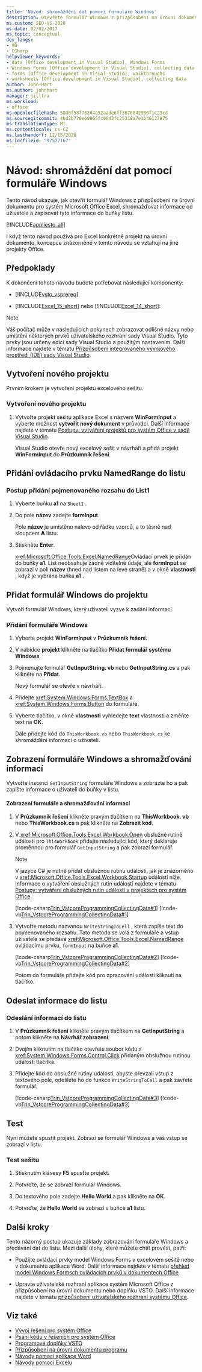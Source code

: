 ```yaml
---
title: 'Návod: shromáždění dat pomocí formuláře Windows'
description: Otevřete formulář Windows z přizpůsobení na úrovni dokumentu pro aplikaci Microsoft Excel, shromážděte informace od uživatele a zapište tyto informace do buňky listu.
ms.custom: SEO-VS-2020
ms.date: 02/02/2017
ms.topic: conceptual
dev_langs:
- VB
- CSharp
helpviewer_keywords:
- data [Office development in Visual Studio], Windows Forms
- Windows Forms [Office development in Visual Studio], collecting data
- forms [Office development in Visual Studio], walkthroughs
- worksheets [Office development in Visual Studio], collecting data
author: John-Hart
ms.author: johnhart
manager: jillfra
ms.workload:
- office
ms.openlocfilehash: 58d6f58f732d4a52aade6ff3678842900f1c29cd
ms.sourcegitcommit: 4bd2b770e60965fc0843fc25318a7e1b46137875
ms.translationtype: MT
ms.contentlocale: cs-CZ
ms.lasthandoff: 12/15/2020
ms.locfileid: "97527167"
---
```

# <a name="walkthrough-collect-data-by-using-a-windows-form"></a>Návod: shromáždění dat pomocí formuláře Windows
  Tento návod ukazuje, jak otevřít formulář Windows z přizpůsobení na úrovni dokumentu pro systém Microsoft Office Excel, shromažďovat informace od uživatele a zapisovat tyto informace do buňky listu.

 [!INCLUDE[appliesto_all](../vsto/includes/appliesto-all-md.md)]

 I když tento návod používá pro Excel konkrétně projekt na úrovni dokumentu, koncepce znázorněné v tomto návodu se vztahují na jiné projekty Office.

## <a name="prerequisites"></a>Předpoklady
 K dokončení tohoto návodu budete potřebovat následující komponenty:

- [!INCLUDE[vsto_vsprereq](../vsto/includes/vsto-vsprereq-md.md)]

- [!INCLUDE[Excel_15_short](../vsto/includes/excel-15-short-md.md)] nebo [!INCLUDE[Excel_14_short](../vsto/includes/excel-14-short-md.md)]:

> [!NOTE]
> Váš počítač může v následujících pokynech zobrazovat odlišné názvy nebo umístění některých prvků uživatelského rozhraní sady Visual Studio. Tyto prvky jsou určeny edicí sady Visual Studio a použitým nastavením. Další informace najdete v tématu [Přizpůsobení integrovaného vývojového prostředí (IDE) sady Visual Studio](../ide/personalizing-the-visual-studio-ide.md).

## <a name="create-a-new-project"></a>Vytvoření nového projektu
 Prvním krokem je vytvoření projektu excelového sešitu.

### <a name="to-create-a-new-project"></a>Vytvoření nového projektu

1. Vytvořte projekt sešitu aplikace Excel s názvem **WinFormInput** a vyberte možnost **vytvořit nový dokument** v průvodci. Další informace najdete v tématu [Postupy: vytváření projektů pro systém Office v sadě Visual Studio](../vsto/how-to-create-office-projects-in-visual-studio.md).

     Visual Studio otevře nový excelový sešit v návrháři a přidá projekt **WinFormInput** do **Průzkumník řešení**.

## <a name="add-a-namedrange-control-to-the-worksheet"></a>Přidání ovládacího prvku NamedRange do listu

### <a name="to-add-a-named-range-to-sheet1"></a>Postup přidání pojmenovaného rozsahu do List1

1. Vyberte buňku **a1** na `Sheet1` .

2. Do pole **název** zadejte **formInput**.

     Pole **název** je umístěno nalevo od řádku vzorců, a to těsně nad sloupcem **A** listu.

3.  Stiskněte **Enter**.

     <xref:Microsoft.Office.Tools.Excel.NamedRange>Ovládací prvek je přidán do buňky **a1**. List neobsahuje žádné viditelné údaje, ale **formInput** se zobrazí v poli **název** (hned nad listem na levé straně) a v okně **vlastnosti** , když je vybrána buňka **a1** .

## <a name="add-a-windows-form-to-the-project"></a>Přidat formulář Windows do projektu
 Vytvoří formulář Windows, který uživateli vyzve k zadání informací.

### <a name="to-add-a-windows-form"></a>Přidání formuláře Windows

1. Vyberte projekt **WinFormInput** v **Průzkumník řešení**.

2. V nabídce **projekt** klikněte na tlačítko **Přidat formulář systému Windows**.

3. Pojmenujte formulář **GetInputString. vb** nebo **GetInputString.cs** a pak klikněte na **Přidat**.

    Nový formulář se otevře v návrháři.

4. Přidejte <xref:System.Windows.Forms.TextBox> a <xref:System.Windows.Forms.Button> do formuláře.

5. Vyberte tlačítko, v okně **vlastnosti** vyhledejte **text** vlastnosti a změňte text na **OK**.

   Dále přidejte kód do `ThisWorkbook.vb` nebo `ThisWorkbook.cs` ke shromáždění informací o uživateli.

## <a name="display-the-windows-form-and-collecting-information"></a>Zobrazení formuláře Windows a shromažďování informací
 Vytvořte instanci `GetInputString` formuláře Windows a zobrazte ho a pak zapište informace o uživateli do buňky v listu.

#### <a name="to-display-the-form-and-collect-information"></a>Zobrazení formuláře a shromažďování informací

1. V **Průzkumník řešení** klikněte pravým tlačítkem na **ThisWorkbook. vb** nebo **ThisWorkbook.cs** a pak klikněte na **Zobrazit kód**.

2. V <xref:Microsoft.Office.Tools.Excel.Workbook.Open> obslužné rutině události pro `ThisWorkbook` přidejte následující kód, který deklaruje proměnnou pro formulář `GetInputString` a pak zobrazí formulář.

   > [!NOTE]
   > V jazyce C# je nutné přidat obslužnou rutinu události, jak je znázorněno v <xref:Microsoft.Office.Tools.Excel.Workbook.Startup> události níže. Informace o vytváření obslužných rutin událostí najdete v tématu [Postupy: vytváření obslužných rutin událostí v projektech pro systém Office](../vsto/how-to-create-event-handlers-in-office-projects.md).

    [!code-csharp[Trin_VstcoreProgrammingCollectingData#1](../vsto/codesnippet/CSharp/WinFormInputCS/ThisWorkbook.cs#1)]
    [!code-vb[Trin_VstcoreProgrammingCollectingData#1](../vsto/codesnippet/VisualBasic/WinFormInput/ThisWorkbook.vb#1)]

3. Vytvořte metodu nazvanou `WriteStringToCell` , která zapíše text do pojmenovaného rozsahu. Tato metoda se volá z formuláře a vstup uživatele se předává <xref:Microsoft.Office.Tools.Excel.NamedRange> ovládacímu prvku, `formInput` na buňce **a1**.

    [!code-csharp[Trin_VstcoreProgrammingCollectingData#2](../vsto/codesnippet/CSharp/WinFormInputCS/ThisWorkbook.cs#2)]
    [!code-vb[Trin_VstcoreProgrammingCollectingData#2](../vsto/codesnippet/VisualBasic/WinFormInput/ThisWorkbook.vb#2)]

   Potom do formuláře přidejte kód pro zpracování události kliknutí na tlačítko.

## <a name="send-information-to-the-worksheet"></a>Odeslat informace do listu

### <a name="to-send-information-to-the-worksheet"></a>Odeslání informací do listu

1. V **Průzkumník řešení** klikněte pravým tlačítkem na **GetInputString** a potom klikněte na **Návrhář zobrazení**.

2. Dvojím kliknutím na tlačítko otevřete soubor kódu s <xref:System.Windows.Forms.Control.Click> přidaným obslužnou rutinou události tlačítka.

3. Přidejte kód do obslužné rutiny události, abyste převzali vstup z textového pole, odešlete ho do funkce `WriteStringToCell` a pak zavřete formulář.

     [!code-csharp[Trin_VstcoreProgrammingCollectingData#3](../vsto/codesnippet/CSharp/WinFormInputCS/GetInputString.cs#3)]
     [!code-vb[Trin_VstcoreProgrammingCollectingData#3](../vsto/codesnippet/VisualBasic/WinFormInput/GetInputString.vb#3)]

## <a name="test"></a>Test
 Nyní můžete spustit projekt. Zobrazí se formulář Windows a váš vstup se zobrazí v listu.

### <a name="to-test-your-workbook"></a>Test sešitu

1. Stisknutím klávesy **F5** spusťte projekt.

2. Potvrďte, že se zobrazí formulář Windows.

3. Do textového pole zadejte **Hello World** a pak klikněte na **OK**.

4. Potvrďte, že **Hello World** se zobrazí v buňce **a1** listu.

## <a name="next-steps"></a>Další kroky
 Tento názorný postup ukazuje základy zobrazování formuláře Windows a předávání dat do listu. Mezi další úlohy, které můžete chtít provést, patří:

- Použijte ovládací prvky model Windows Forms v excelovém sešitě nebo v dokumentu aplikace Word. Další informace najdete v tématu [přehled model Windows Formsch ovládacích prvků v dokumentech Office](../vsto/windows-forms-controls-on-office-documents-overview.md).

- Upravte uživatelské rozhraní aplikace systém Microsoft Office z přizpůsobení na úrovni dokumentu nebo doplňku VSTO. Další informace najdete v tématu [přizpůsobení uživatelského rozhraní systému Office](../vsto/office-ui-customization.md).

## <a name="see-also"></a>Viz také
- [Vývoj řešení pro systém Office](../vsto/developing-office-solutions.md)
- [Psaní kódu v řešeních pro systém Office](../vsto/writing-code-in-office-solutions.md)
- [Programové doplňky VSTO](../vsto/programming-vsto-add-ins.md)
- [Přizpůsobení na úrovni dokumentu programu](../vsto/programming-document-level-customizations.md)
- [Návody pomocí aplikace Word](../vsto/walkthroughs-using-word.md)
- [Návody pomocí Excelu](../vsto/walkthroughs-using-excel.md)
